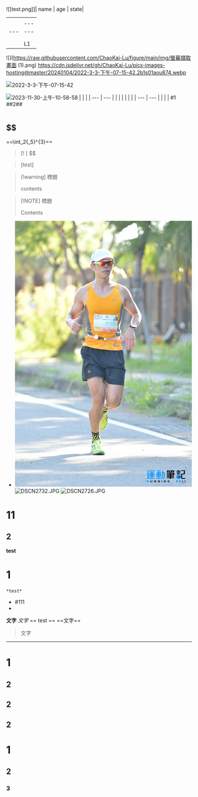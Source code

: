 ![[test.png]]| name | age | state|

| | |
| --- | --- |
|  |  |
|     | --- | --- | ---  |
| --- | --- | --- | ---- |
|     |     |     |      |
|     |     |     |      |
|     | L1  | 29  | blue |
![](https://raw.githubusercontent.com/ChaoKai-Lu/figure/main/img/螢幕擷取畫面 (1).png)
https://cdn.jsdelivr.net/gh/ChaoKai-Lu/picx-images-hosting@master/20240104/2022-3-3-下午-07-15-42.2b1s01aou874.webp

![2022-3-3-下午-07-15-42](https://cdn.jsdelivr.net/gh/ChaoKai-Lu/picx-images-hosting@master/20240104/2022-3-3-下午-07-15-42.2b1s01aou874.webp)

![2023-11-30-上午-10-58-58](https://cdn.jsdelivr.net/gh/ChaoKai-Lu/picx-images-hosting@master/20240104/2023-11-30-上午-10-58-58.3o5i2opty6q0.webp)
| | |
| --- | --- |
|  |  |
| | |
| --- | --- |
|  |  |
#1
##2##



|  |  |  |
| ---- | ---- | ---- |
$$
---
 ==\int_2{_5}^{3}==

> [!
]
> $$

> [test]

> [!warning] 標題
> 
> contents
> 


> [!NOTE] 標題
> 
> Contents

- ![2048_7A1DDA5C-2070-C62D-7D9A-FB078D8F3926.jpg](https://raw.githubusercontent.com/ChaoKai-Lu/figure/main/img/202401061136630.jpg)
![DSCN2732.JPG](https://raw.githubusercontent.com/ChaoKai-Lu/figure/main/img/202401061238061.JPG)
![DSCN2726.JPG](https://raw.githubusercontent.com/ChaoKai-Lu/figure/main/img/202401061330020.JPG)

# 11
## 2
**test**
# 1
~~~
*test*
~~~
- #111
- 

**文字**
*文字*
== test ==
==文字==
> 文字

---

# 1

## 2
## 2
## 2
# 1
## 2
### 3


